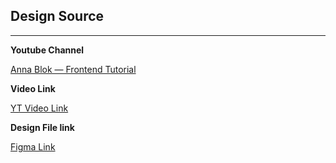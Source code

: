 ## Design Source
---
**Youtube Channel** 

[Anna Blok — Frontend Tutorial](https://www.youtube.com/channel/UC0pCSRbxt13iHdOp4Rf2bQw)

**Video Link**

[YT Video Link](https://www.youtube.com/watch?v=ykcRRhrAYPw&ab_channel=AnnaBlok%E2%80%94FrontendTutorial)

**Design File link**

[Figma Link](https://www.figma.com/file/8cucpRv9WRUx7WdvmGF5rK/mamon.pro-Copy?node-id=22%3A1)